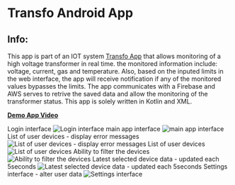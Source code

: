 # Transfo Android App

## Info:

This app is part of an IOT system [Transfo App](https://fethiben.github.io/RB-TransfosWeb/) that allows monitoring of a high voltage transformer in real time. the monitored information include: voltage, current, gas and temperature.
Also, based on the inputed limits in the web interface, the app will receive notification if any of the monitored values bypasses the limits.
The app communicates with a Firebase and AWS serves to retrive the saved data and allow the monitoring of the transformer status.
This app is solely written in Kotlin and XML. 

[**Demo App Video**](https://drive.google.com/open?id=1UboFw44ON_v2ghh2Ssp1tWov6eYaBfH2)

Login interface
![Login interface](screenshots/1.png)
main app interface
![main app interface](screenshots/2.png)
List of user devices - display error messages
![List of user devices - display error messages](screenshots/3.png)
List of user devices
![List of user devices](screenshots/4.png)
Ability to filter the devices
![Ability to filter the devices](screenshots/5.png)
Latest selected device data - updated each 5seconds
![Latest selected device data - updated each 5seconds](screenshots/6.png)
Settings interface - alter user data
![Settings interface](screenshots/7.jpg)

